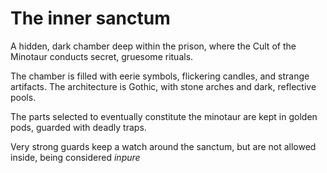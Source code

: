 # The inner sanctum

A hidden, dark chamber deep within the prison, where the 
Cult of the Minotaur conducts secret, gruesome rituals.

The chamber is filled with eerie symbols, flickering candles,
and strange artifacts. The architecture is Gothic, with stone
arches and dark, reflective pools.

The parts selected to eventually constitute the minotaur are
kept in golden pods, guarded with deadly traps.

Very strong guards keep a watch around the sanctum, but are not
allowed inside, being considered _inpure_
